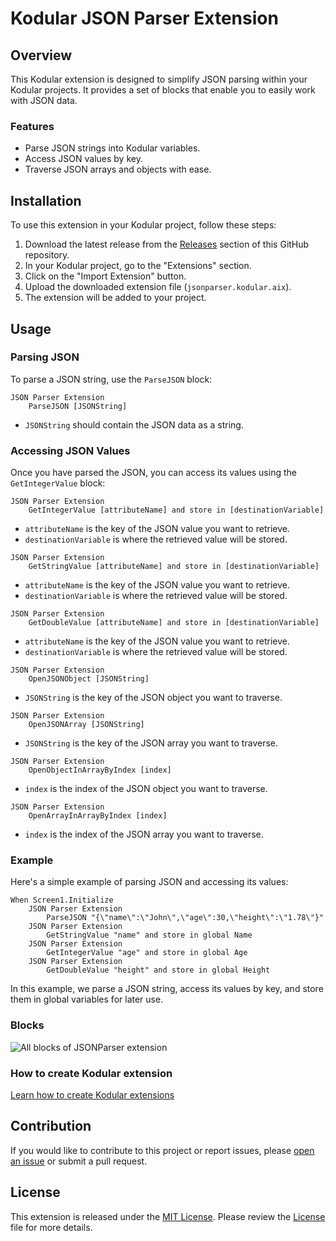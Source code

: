 # Kodular JSON Parser Extension

## Overview

This Kodular extension is designed to simplify JSON parsing within your Kodular projects. It provides a set of blocks that enable you to easily work with JSON data.

### Features

- Parse JSON strings into Kodular variables.
- Access JSON values by key.
- Traverse JSON arrays and objects with ease.

## Installation

To use this extension in your Kodular project, follow these steps:

1. Download the latest release from the [Releases](https://github.com/emabo/JSONParserExtension/releases) section of this GitHub repository.
2. In your Kodular project, go to the "Extensions" section.
3. Click on the "Import Extension" button.
4. Upload the downloaded extension file (`jsonparser.kodular.aix`).
5. The extension will be added to your project.

## Usage

### Parsing JSON

To parse a JSON string, use the `ParseJSON` block:

```blocks
JSON Parser Extension
    ParseJSON [JSONString]
```

- `JSONString` should contain the JSON data as a string.

### Accessing JSON Values

Once you have parsed the JSON, you can access its values using the `GetIntegerValue` block:

```blocks
JSON Parser Extension
    GetIntegerValue [attributeName] and store in [destinationVariable]
```

- `attributeName` is the key of the JSON value you want to retrieve.
- `destinationVariable` is where the retrieved value will be stored.


```blocks
JSON Parser Extension
    GetStringValue [attributeName] and store in [destinationVariable]
```

- `attributeName` is the key of the JSON value you want to retrieve.
- `destinationVariable` is where the retrieved value will be stored.


```blocks
JSON Parser Extension
    GetDoubleValue [attributeName] and store in [destinationVariable]
```

- `attributeName` is the key of the JSON value you want to retrieve.
- `destinationVariable` is where the retrieved value will be stored.


```blocks
JSON Parser Extension
    OpenJSONObject [JSONString]
```

- `JSONString` is the key of the JSON object you want to traverse.


```blocks
JSON Parser Extension
    OpenJSONArray [JSONString]
```

- `JSONString` is the key of the JSON array you want to traverse.


```blocks
JSON Parser Extension
    OpenObjectInArrayByIndex [index]
```

- `index` is the index of the JSON object you want to traverse.


```blocks
JSON Parser Extension
    OpenArrayInArrayByIndex [index]
```

- `index` is the index of the JSON array you want to traverse.


### Example

Here's a simple example of parsing JSON and accessing its values:

```blocks
When Screen1.Initialize
    JSON Parser Extension
        ParseJSON "{\"name\":\"John\",\"age\":30,\"height\":\"1.78\"}"
    JSON Parser Extension
        GetStringValue "name" and store in global Name
    JSON Parser Extension
        GetIntegerValue "age" and store in global Age
    JSON Parser Extension
        GetDoubleValue "height" and store in global Height
```


In this example, we parse a JSON string, access its values by key, and store them in global variables for later use.

### Blocks

![All blocks of JSONParser extension](https://github.com/emabo/JSONParserExtension/images/blocks.png)

### How to create Kodular extension

[Learn how to create Kodular extensions](https://docs.kodular.io/guides/extensions/create-extensions/)

## Contribution

If you would like to contribute to this project or report issues, please [open an issue](https://github.com/emabo/JSONParserExtension/issues) or submit a pull request.

## License

This extension is released under the [MIT License](LICENSE). Please review the [License](LICENSE) file for more details.
